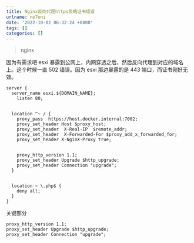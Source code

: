 ```yaml
---
title: Nginx反向代理https忽略证书错误
urlname: no7oni
date: '2022-10-02 06:32:24 +0800'
tags: []
categories: []
---
```


> nginx

因为有需求吧 esxi 暴露到公网上，内网穿透之后，然后反向代理到对应的域名上。这个时候一直 502 错误。因为 esxi 那边暴露的是 443 端口，而证书刚好无效。

```nginx
server {
  server_name esxi.${DOMAIN_NAME};
    listen 80;


  location ^~ / {
    proxy_pass  https://host.docker.internal:7002;
    proxy_set_header Host $proxy_host;
    proxy_set_header  X-Real-IP  $remote_addr;
    proxy_set_header  X-Forwarded-For $proxy_add_x_forwarded_for;
    proxy_set_header X-NginX-Proxy true;


    proxy_http_version 1.1;
    proxy_set_header Upgrade $http_upgrade;
    proxy_set_header Connection "upgrade";
  }


  location ~ \.php$ {
    deny all;
  }
}
```

关键部分

```nginx
proxy_http_version 1.1;
proxy_set_header Upgrade $http_upgrade;
proxy_set_header Connection "upgrade";
```
